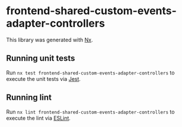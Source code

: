 # frontend-shared-custom-events-adapter-controllers

This library was generated with [Nx](https://nx.dev).

## Running unit tests

Run `nx test frontend-shared-custom-events-adapter-controllers` to execute the unit tests via [Jest](https://jestjs.io).

## Running lint

Run `nx lint frontend-shared-custom-events-adapter-controllers` to execute the lint via [ESLint](https://eslint.org/).
